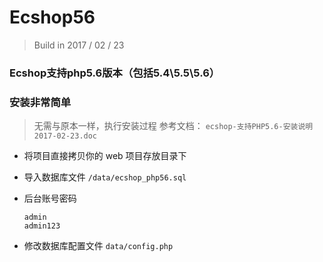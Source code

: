 # Ecshop56
> Build in 2017 / 02 / 23



### Ecshop支持php5.6版本（包括5.4\5.5\5.6）


### 安装非常简单
> 无需与原本一样，执行安装过程
> 参考文档： ```ecshop-支持PHP5.6-安装说明2017-02-23.doc```

+ 将项目直接拷贝你的 web 项目存放目录下 
+ 导入数据库文件 ```/data/ecshop_php56.sql```
+ 后台账号密码 
	
	```admin```  
	```admin123```
	
+ 修改数据库配置文件  ```data/config.php```  

